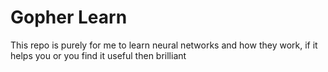 Gopher Learn
============

This repo is purely for me to learn neural networks and how they work, if it helps you or you find it useful then brilliant